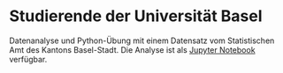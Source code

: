 # Studierende der Universität Basel

Datenanalyse und Python-Übung mit einem Datensatz vom Statistischen Amt des Kantons Basel-Stadt. Die Analyse ist als [Jupyter Notebook](StudierendeDerUniBasel.ipynb) verfügbar.
